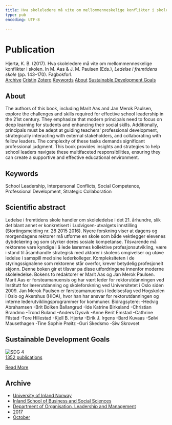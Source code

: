 ```yaml
---
title: Hva skoleledere må vite om mellommenneskelige konflikter i skolen
type: pub
encoding: UTF-8

---
```

<h1>Publication</h1>
<article id="csl-bib-container-M4UPQNK9" class="csl-bib-container">
  <div class="csl-bib-body"> <div class="csl-entry">Hjertø, K. B. (2017). Hva skoleledere må vite om mellommenneskelige konflikter i skolen. In M. Aas &#38; J. M. Paulsen (Eds.), <i>Ledelse i fremtidens skole</i> (pp. 143–170). Fagbokforl.</div> </div>
  <div class="csl-bib-buttons">
    <a href="#taxonomy-article-M4UPQNK9" alt="archive" class="csl-bib-button">Archive</a>
    <a href="https://app.cristin.no/results/show.jsf?id=1502071" alt="Cristin" class="csl-bib-button">Cristin</a>
    <a href="http://zotero.org/groups/5881554/items/M4UPQNK9" alt="Zotero" class="csl-bib-button">Zotero</a>
    <a href="#keywords-article-M4UPQNK9" alt="keywords" class="csl-bib-button">Keywords</a>
    <a href="#about-article-M4UPQNK9" alt="about_pub" class="csl-bib-button">About</a>
    <a href="#sdg-article-M4UPQNK9" alt="sdg" class="csl-bib-button">Sustainable Development Goals</a>
  </div>
  <div id="csl-bib-meta-container-M4UPQNK9"></div>
</article>
<div id="csl-bib-meta-M4UPQNK9" class="csl-bib-meta">
  <article id="about-article-M4UPQNK9" class="about_pub-article">
    <h1>About</h1>
    The authors of this book, including Marit Aas and Jan Merok Paulsen, explore the challenges and skills required for effective school leadership in the 21st century. They emphasize that modern principals need to focus on deep learning for students and enhancing their social skills. Additionally, principals must be adept at guiding teachers' professional development, strategically interacting with external stakeholders, and collaborating with fellow leaders. The complexity of these tasks demands significant professional judgment. This book provides insights and strategies to help school leaders navigate these multifaceted responsibilities, ensuring they can create a supportive and effective educational environment.
  </article>
  <article id="keywords-article-M4UPQNK9" class="keywords-article">
    <h1>Keywords</h1>
    School Leadership, Interpersonal Conflicts, Social Competence, Professional Development, Strategic Collaboration
  </article>
  <article id="abstract-article-M4UPQNK9" class="abstract-article">
    <h1>Scientific abstract</h1>
    Ledelse i fremtidens skole handler om skoleledelse i det 21. århundre, slik det blant annet er konkretisert i Ludvigsen-utvalgets innstilling (Stortingsmelding nr. 28 2015 2016). Nyere forskning viser at dagens og morgendagens rektorer må utforme en skole som både vektlegger elevenes dybdelæring og som styrker deres sosiale kompetanse. Tilsvarende må rektorene vare kyndige i å lede lærernes kollektive profesjonsutvikling, være i stand til åsamhandle strategisk med aktorer i skolens omgivelser og utøve ledelse i samspill med sine lederkolleger. Kompleksiteten i de styringssignalene som rektorene står overfor, krever betydelig profesjonelt skjonn. Denne boken gir et tilsvar pa disse utfordringene innenfor moderne skoleledelse. Bokens to redaktorer er Marit Aas og Jan Merok Paulsen. Marit Aas er forsteamanuensis og har vært leder for rektorutdanningen ved Institutt for lærerutdanning og skoleforskning ved Universitetet i Oslo siden 2009. Jan Merok Paulsen er førsteamanuensis i ledelsesfag ved Hogskolen i Oslo og Akershus (HiOA), hvor han har ansvar for rektorutdanningen og interne lederutviklingsprogrammer for kommuner. Bidragsytere: -Hedvig Abrahamsen -Brit Bolken Ballangrud -Ide Katrine Birkeland -Christian Brandmo -Trond Buland -Anders Dysvik -Anne Berit Emstad -Cathrine Filstad -Tore Hillestad -Kjell B. Hjertø -Eirik J. Irgens -Bard Kuvaas -Sølvi Mausethagen -Tine Sophie Prøitz -Guri Skedsmo -Siw Skrovset
  </article>
  <article id="sdg-article-M4UPQNK9" class="sdg-article">
    <h1>Sustainable Development Goals</h1>
    <div class="sdg-container"><div id="sdg4" class="sdg">
        <img src="{{< params subfolder >}}images/sdg/sdg04_en.png" class="image" alt="SDG 4">
        <div class="sdg-overlay">
          <a href="/en/archive/?key=?sdg=4#archive" class="sdg-publication-count"><span>1352</span> publications</a>
          <p><a href="https://sdgs.un.org/goals/goal4" class="sdg-read-more">Read More</a></p>
        </div>
      </div></div>
  </article>
  <article id="taxonomy-article-M4UPQNK9" class="taxonomy-article">
    <h1>Archive</h1>
    <ul>
      <li>
        <a href="/en/archive/?key=3DCRN523">University of Inland Norway</a>
      </li>
      <li>
        <a href="/en/archive/?key=DU8Q9LN9">Inland School of Business and Social Sciences</a>
      </li>
      <li>
        <a href="/en/archive/?key=4LUWR3ZM">Department of Organisation, Leadership and Management</a>
      </li>
      <li>
        <a href="/en/archive/?key=KF5I8TQ8">2017</a>
      </li>
      <li>
        <a href="/en/archive/?key=6PU2ZUNA">October</a>
      </li>
    </ul>
  </article>
</div>
